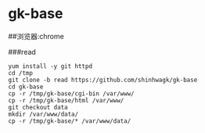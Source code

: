 ﻿# gk-base

##浏览器:chrome

###read
```shell
yum install -y git httpd
cd /tmp
git clone -b read https://github.com/shinhwagk/gk-base
cd gk-base
cp -r /tmp/gk-base/cgi-bin /var/www/
cp -r /tmp/gk-base/html /var/www/
git checkout data
mkdir /var/www/data/
cp -r /tmp/gk-base/* /var/www/data/
```
